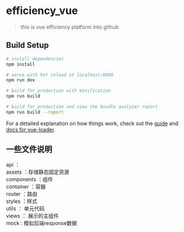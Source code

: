 # efficiency_vue

> this is vue efficiency platform into github

## Build Setup

``` bash
# install dependencies
npm install

# serve with hot reload at localhost:8080
npm run dev

# build for production with minification
npm run build

# build for production and view the bundle analyzer report
npm run build --report
```

For a detailed explanation on how things work, check out the [guide](http://vuejs-templates.github.io/webpack/) and [docs for vue-loader](http://vuejs.github.io/vue-loader).


## 一些文件说明
api ：\
assets ：存储静态固定资源 \
components ：组件 \
container ：容器 \
router ：路由 \
styles ：样式 \
utils ： 单元代码 \
views ： 展示的主组件 \
mock : 模拟后端response数据